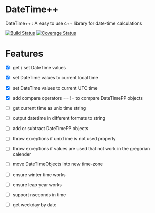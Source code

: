 # DateTime++
DateTime++ : A easy to use c++ library for date-time calculations

[![Build Status](https://travis-ci.org/mezorian/DateTimePP.svg?branch=master)](https://travis-ci.org/mezorian/DateTimePP) 
[![Coverage Status](https://coveralls.io/repos/github/mezorian/DateTimePP/badge.svg?branch=master)](https://coveralls.io/github/mezorian/DateTimePP?branch=master)

# Features 

- [x] get / set DateTime values
- [x] set DateTime values to current local time
- [x] set DateTime values to current UTC time
- [x] add compare operators == != to compare DateTimePP objects
- [ ] get current time as unix time string
- [ ] output datetime in different formats to string
- [ ] add or subtract DateTimePP objects
- [ ] throw exceptions if unixTime is not used properly
- [ ] throw exceptions if values are used that not work in the gregorian calender
- [ ] move DateTimeObjects into new time-zone
- [ ] ensure winter time works
- [ ] ensure leap year works
- [ ] support nseconds in time
- [ ] get weekday by date

